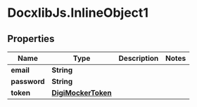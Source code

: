 # DocxlibJs.InlineObject1

## Properties

Name | Type | Description | Notes
------------ | ------------- | ------------- | -------------
**email** | **String** |  | 
**password** | **String** |  | 
**token** | [**DigiMockerToken**](DigiMockerToken.md) |  | 


